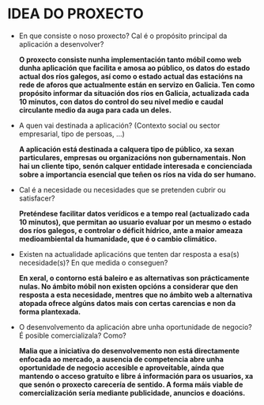 # IDEA DO PROXECTO

* En que consiste o noso proxecto? Cal é o propósito principal da aplicación a desenvolver?  

  __O proxecto consiste nunha implementación tanto móbil como web dunha aplicación que facilita e amosa ao público, os datos do estado actual dos ríos galegos, así como o estado actual das estacións na rede de aforos que actualmente están en servizo en Galicia.  Ten como propósito informar da situación dos ríos en Galicia, actualizada cada 10 minutos, con datos do control do seu nivel medio e caudal circulante medio da auga para cada un deles.__

* A quen vai destinada a aplicación? (Contexto social ou sector empresarial, tipo de persoas, ...)  
  
  __A aplicación está destinada a calquera tipo de público, xa sexan particulares, empresas ou organizacións non gubernamentais. Non hai un cliente tipo, senón calquer entidade interesada e concienciada sobre a importancia esencial que teñen os ríos na vida do ser humano.__

* Cal é a necesidade ou necesidades que se pretenden cubrir ou satisfacer?  
  
  __Preténdese facilitar datos verídicos e a tempo real (actualizado cada 10 minutos), que permitan ao usuario evaluar por un mesmo o estado dos ríos galegos, e controlar o déficit hídrico, ante a maior ameaza medioambiental da humanidade, que é o cambio climático.__

* Existen na actualidade aplicacións que tenten dar resposta a esa(s) necesidade(s)? En que medida o conseguen?  
  
  __En xeral, o contorno está baleiro e as alternativas son prácticamente nulas. No ámbito móbil non existen opcións a considerar que den resposta a esta necesidade, mentres que no ámbito web a alternativa atopada ofrece algúns datos mais con certas carencias e non da forma plantexada.__

* O desenvolvemento da aplicación abre unha oportunidade de negocio? É posible comercializala? Como?  
  
  __Malia que a iniciativa do desenvolvemento non está directamente enfocada ao mercado, a ausencia de competencia abre unha oportunidade de negocio accesible e aproveitable, aínda que mantendo o acceso gratuíto e libre á información para os usuarios, xa que senón o proxecto carecería de sentido. A forma máis viable de comercialización sería mediante publicidade, anuncios e doacións.__
